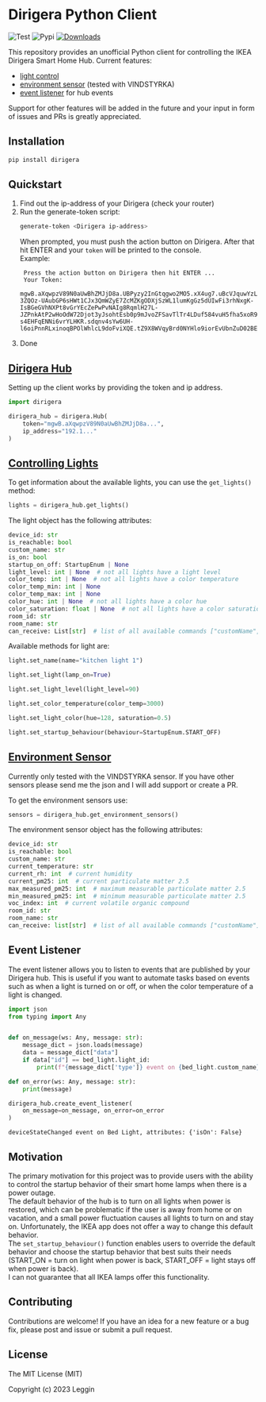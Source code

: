 # Dirigera Python Client
![Test](https://github.com/Leggin/dirigera/actions/workflows/tests.yml/badge.svg)
![Pypi](https://img.shields.io/pypi/v/dirigera)
[![Downloads](https://static.pepy.tech/badge/dirigera/month)](https://pepy.tech/project/dirigera)


This repository provides an unofficial Python client for controlling the IKEA Dirigera Smart Home Hub. Current features:
 - [light control](#controlling-lights)
 - [environment sensor](#environment-sensor) (tested with VINDSTYRKA)
 - [event listener](#event-listener) for hub events

Support for other features will be added in the future and your input in form of issues and PRs is greatly appreciated.

## Installation

```bash
pip install dirigera
```

## Quickstart

1. Find out the ip-address of your Dirigera (check your router)
2. Run the generate-token script:
   ```bash
   generate-token <Dirigera ip-address>
   ```
   When prompted, you must push the action button on Dirigera. After that hit ENTER and your `token` will be printed to the console.  
   Example:
   ```
    Press the action button on Dirigera then hit ENTER ...
    Your Token:
    mgwB.aXqwpzV89N0aUwBhZMJjD8a.UBPyzy2InGtqgwo2MO5.xX4ug7.uBcVJquwYzLnAijF7SdYKvNxTo0uzQKahV10A-3ZQOz-UAubGP6sHWt1CJx3QmWZyE7ZcMZKgODXjSzWL1lumKgGz5dUIwFi3rhNxgK-IsBGeGVhNXPt8vGrYEcZePwPvNAIg8RqmlH27L-JZPnkAtP2wHoOdW72Djot3yJsohtEsb0p9mJvoZFSavTlTr4LDuf584vuH5fha5xoR9QhhIvvgbAP-s4EHFqENNi6vrYLHKR.sdqnv4sYw6UH-l6oiPnnRLxinoqBPOlWhlcL9doFviXQE.tZ9X8WVqyBrd0NYHlo9iorEvUbnZuD02BEJrg4NLwgh3rZtyF0Mi46HenynzBohbPn4RnuSYYCiHt5EZnWedxBtDqc7mSTm1ZtyD
   ```
6. Done

## [Dirigera Hub](./src/dirigera/hub/hub.py)

Setting up the client works by providing the token and ip address.

```python
import dirigera

dirigera_hub = dirigera.Hub(
    token="mgwB.aXqwpzV89N0aUwBhZMJjD8a...",
    ip_address="192.1..."
)
```

## [Controlling Lights](./src/dirigera/devices/light.py)

To get information about the available lights, you can use the `get_lights()` method:

```python
lights = dirigera_hub.get_lights()
```

The light object has the following attributes:

```python
device_id: str
is_reachable: bool
custom_name: str
is_on: bool
startup_on_off: StartupEnum | None
light_level: int | None  # not all lights have a light level
color_temp: int | None  # not all lights have a color temperature
color_temp_min: int | None
color_temp_max: int | None
color_hue: int | None  # not all lights have a color hue
color_saturation: float | None  # not all lights have a color saturation
room_id: str
room_name: str
can_receive: List[str]  # list of all available commands ["customName", "isOn", "lightLevel", ...]
```

Available methods for light are:

```python
light.set_name(name="kitchen light 1")

light.set_light(lamp_on=True)

light.set_light_level(light_level=90)

light.set_color_temperature(color_temp=3000)

light.set_light_color(hue=128, saturation=0.5)

light.set_startup_behaviour(behaviour=StartupEnum.START_OFF)
```

## [Environment Sensor](./src/dirigera/devices/environment_sensor.py)
Currently only tested with the VINDSTYRKA sensor. If you have other sensors please send me the json and I will add support or create a PR.


To get the environment sensors use:
```python
sensors = dirigera_hub.get_environment_sensors()
```

The environment sensor object has the following attributes:
```python
device_id: str
is_reachable: bool
custom_name: str
current_temperature: str
current_rh: int  # current humidity
current_pm25: int  # current particulate matter 2.5
max_measured_pm25: int  # maximum measurable particulate matter 2.5
min_measured_pm25: int  # minimum measurable particulate matter 2.5
voc_index: int  # current volatile organic compound
room_id: str
room_name: str
can_receive: list[str]  # list of all available commands ["customName"]
```


## Event Listener
The event listener allows you to listen to events that are published by your Dirigera hub. This is useful if you want to automate tasks based on events such as when a light is turned on or off, or when the color temperature of a light is changed.

```python
import json
from typing import Any


def on_message(ws: Any, message: str):
    message_dict = json.loads(message)
    data = message_dict["data"]
    if data["id"] == bed_light.light_id:
        print(f"{message_dict['type']} event on {bed_light.custom_name}, attributes: {data['attributes']}")

def on_error(ws: Any, message: str):
    print(message)

dirigera_hub.create_event_listener(
    on_message=on_message, on_error=on_error
)
```
```
deviceStateChanged event on Bed Light, attributes: {'isOn': False}
```

## Motivation
The primary motivation for this project was to provide users with the ability to control the startup behavior of their smart home lamps when there is a power outage.  
The default behavior of the hub is to turn on all lights when power is restored, which can be problematic if the user is away from home or on vacation, and a small power fluctuation causes all lights to turn on and stay on. Unfortunately, the IKEA app does not offer a way to change this default behavior.  
The `set_startup_behaviour()` function enables users to override the default behavior and choose the startup behavior that best suits their needs (START_ON = turn on light when power is back, START_OFF = light stays off when power is back).  
I can not guarantee that all IKEA lamps offer this functionality.

## Contributing

Contributions are welcome! If you have an idea for a new feature or a bug fix, please post and issue or submit a pull request.

## License

The MIT License (MIT)

Copyright (c) 2023 Leggin